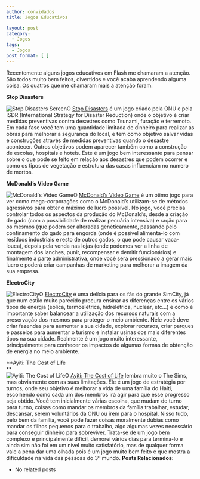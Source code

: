 ```yaml
---
author: convidados
title: Jogos Educativos

layout: post
category:
  - Jogos
tags:
  - Jogos
post_format: [ ]
---
```

Recentemente alguns jogos educativos em Flash me chamaram a atenção. São todos muito bem feitos, divertidos e você acaba aprendendo alguma coisa. Os quatros que me chamaram mais a atenção foram:

**Stop Disasters**

![Stop Disasters Screen][1]O [Stop Disasters][2] é um jogo criado pela ONU e pela ISDR (International Strategy for Disaster Reduction) onde o objetivo é criar medidas preventivas contra desastres como Tsunami, furação e terremoto. Em cada fase você tem uma quantidade limitada de dinheiro para realizar as obras para melhorar a segurança do local, e tem como objetivo salvar vidas e construções através de medidas preventivas quando o desastre acontecer. Outros objetivos podem aparecer também como a construção de escolas, hospitais e hoteis. Este é um jogo bem interessante para pensar sobre o que pode se feito em relação aos desastres que podem ocorrer e como os tipos de vegetação e estrutura das casas influenciam no numero de mortos.

**McDonald’s Video Game**

![McDonald´s Video Game][3]O [McDonald’s Video Game][4] é um ótimo jogo para ver como mega-corporações como o McDonald’s utilizam-se de métodos agressivos para obter o máximo de lucro possível. No jogo, você precisa controlar todos os aspectos da produção do McDonald’s, desde a criação de gado (com a possibilidade de realizar pecuária intensiva) e ração para os mesmos (que podem ser alteradas genéticamente, passando pelo confinamento do gado para engorda (onde é possível alimenta-lo com resíduos industriais e resto de outros gados, o que pode causar vaca-louca), depois pela venda nas lojas (onde podemos ver a linha de montagem dos lanches, punir, recompensar e demitir funcionários) e finalmente a parte administrativa, onde você será pressionado a gerar mais lucro e poderá criar campanhas de marketing para melhorar a imagem da sua empresa.

**ElectroCity**

![ElectroCity][5]O [ElectroCity][6] é uma delícia para os fãs do grande SimCity, já que num estilo muito parecido procura ensinar as diferenças entre os vários tipos de energia (eólica, termoelétrica, hidrelétrica, nuclear, etc…) e como é importante saber balancear a utilização dos recursos naturais com a preservação dos mesmos para proteger o meio ambiente. Nele você deve criar fazendas para aumentar a sua cidade, explorar recursos, criar parques e passeios para aumentar o turismo e instalar usinas dos mais diferentes tipos na sua cidade. Realmente é um jogo muito interessante, principalmente para conhecer os impactos de algumas formas de obtenção de energia no meio ambiente.

**Ayiti: The Cost of Life  
**  
![Ayiti: The Cost of Life][7]O [Ayiti: The Cost of Life][8] lembra muito o The Sims, mas obviamente com as suas limitações. Ele é um jogo de estratégia por turnos, onde seu objetivo é melhorar a vida de uma família do Haiti, escolhendo como cada um dos membros irá agir para que esse progresso seja obtido. Você tem inicialmente várias escolha, que mudam de turno para turno, coisas como mandar os membros da família trabalhar, estudar, descansar, serem voluntários da ONU ou irem para o hospital. Nisso tudo, pelo bem da família, você pode fazer coisas moralmente dúbias como mandar os filhos pequenos para o trabalho, algo algumas vezes necessário para conseguir dinheiro para sobreviver. Trata-se de um jogo bem complexo e principalmente difícil, demorei vários dias para termina-lo e ainda sim não foi em um nível muito satisfatório, mas de qualquer forma vale a pena dar uma olhada pois é um jogo muito bem feito e que mostra a dificuldade na vida das pessoas do 3º mundo. 
**Posts Relacionados:** 
*   No related posts












 [1]: http://vidageek.net/wp-content/uploads/2007/07/stopdisasters.thumbnail.PNG
 [2]: http://www.stopdisastersgame.org/home.html "Stop Disasters Game"
 [3]: http://vidageek.net/wp-content/uploads/2007/07/mcdonalds.thumbnail.PNG
 [4]: http://www.mcvideogame.com/index-eng.html
 [5]: http://vidageek.net/wp-content/uploads/2007/07/electrocity.thumbnail.PNG
 [6]: http://electrocity.co.nz/ "ElectroCity"
 [7]: http://vidageek.net/wp-content/uploads/2007/07/costoflife_banner_180x150.thumbnail.gif
 [8]: http://www.unicef.org/voy/explore/rights/explore_3142.html "Ayiti: The Cost of Life"





